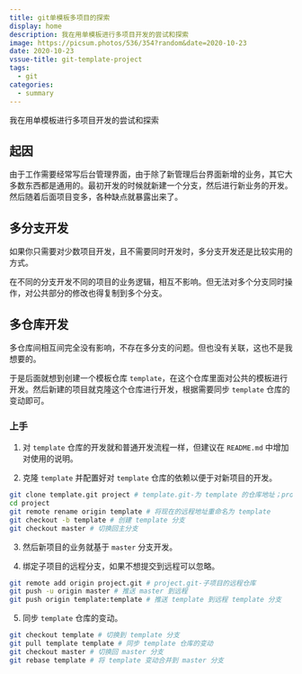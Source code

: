```yaml
---
title: git单模板多项目的探索
display: home
description: 我在用单模板进行多项目开发的尝试和探索
image: https://picsum.photos/536/354?random&date=2020-10-23
date: 2020-10-23
vssue-title: git-template-project
tags:
  - git
categories:
  - summary
---
```


我在用单模板进行多项目开发的尝试和探索

<!-- more -->

## 起因

由于工作需要经常写后台管理界面，由于除了新管理后台界面新增的业务，其它大多数东西都是通用的。最初开发的时候就新建一个分支，然后进行新业务的开发。然后随着后面项目变多，各种缺点就暴露出来了。

## 多分支开发

如果你只需要对少数项目开发，且不需要同时开发时，多分支开发还是比较实用的方式。

在不同的分支开发不同的项目的业务逻辑，相互不影响。但无法对多个分支同时操作，对公共部分的修改也得复制到多个分支。

## 多仓库开发

多仓库间相互间完全没有影响，不存在多分支的问题。但也没有关联，这也不是我想要的。

于是后面就想到创建一个模板仓库 `template`，在这个仓库里面对公共的模板进行开发。然后新建的项目就克隆这个仓库进行开发，根据需要同步 `template` 仓库的变动即可。

### 上手

1. 对 `template` 仓库的开发就和普通开发流程一样，但建议在 `README.md` 中增加对使用的说明。

2. 克隆 `template` 并配置好对 `template` 仓库的依赖以便于对新项目的开发。

``` sh
git clone template.git project # template.git-为 template 的仓库地址；project-为子项目文件夹名称，防止重名
cd project
git remote rename origin template # 将现在的远程地址重命名为 template
git checkout -b template # 创建 template 分支
git checkout master # 切换回主分支
```

3. 然后新项目的业务就基于 `master` 分支开发。

4. 绑定子项目的远程分支，如果不想提交到远程可以忽略。

``` sh
git remote add origin project.git # project.git-子项目的远程仓库
git push -u origin master # 推送 master 到远程
git push origin template:template # 推送 template 到远程 template 分支
```

5. 同步 `template` 仓库的变动。

``` sh
git checkout template # 切换到 template 分支
git pull template template # 同步 template 仓库的变动
git checkout master # 切换回 master 分支
git rebase template # 将 template 变动合并到 master 分支
```
